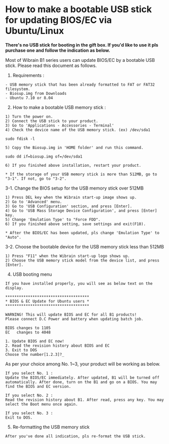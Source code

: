 # How to make a bootable USB stick for updating BIOS/EC via Ubuntu/Linux #
**There's no USB stick for booting in the gift box. If you'd like to use it pls purchase one and follow the indication as below.**

Most of Wibrain B1 series users can update BIOS/EC by a bootable USB stick. Please read this document as follows.

1. Requirements :
```
- USB memory stick that has been already formatted to FAT or FAT32 filesystem.
- Biosup.img from Downloads
- Ubuntu 7.10 or 8.04
```

2. How to make a bootable USB memory stick :
```
1) Turn the power on.
2) Connect the USB stick to your product.
3) Go to 'Applications - Accessories - Terminal'
4) Check the device name of the USB memory stick. (ex) /dev/sda1

sudo fdisk -l

5) Copy the Biosup.img in 'HOME folder' and run this command.

sudo dd if=biosup.img of=/dev/sda1

6) If you finished above installation, restart your product.
```
```
* If the storage of your USB memory stick is more than 512MB, go to "3-1". If not, go to "3-2".
```

3-1. Change the BIOS setup for the USB memory stick over 512MB
```
1) Press DEL key when the Wibrain start-up image shows up.
2) Go to 'Advanced' menu.
3) Go to 'USB Configuration' section, and press [Enter].
4) Go to 'USB Mass Storage Device Configuration', and press [Enter] key.
5) Change 'Emulation Type' to "Force FDD".
6) If you finished above setting, save settings and exit(F10). 
```
```
* After the BIOS/EC has been updated, pls change 'Emulation Type' to "Auto".
```

3-2. Choose the bootable device for the USB memory stick less than 512MB
```
1) Press "F11" when the Wibrain start-up logo shows up.
2) Choose the USB memory stick model from the device list, and press [Enter].
```

4. USB booting menu
```
If you have installed properly, you will see as below text on the display.
```
```
*************************************
* BIOS & EC Update for Ubuntu users *
*************************************

WARNING! This will update BIOS and EC for all B1 products!
Please connect D.C Power and battery when updating batch job.

BIOS changes to 1105
EC   changes to 4048

1. Update BIOS and EC now!
2. Read the revision history about BIOS and EC
3. Exit to DOS
Choose the number[1.2.3]?_
```
As per your choice among No. 1~3, your product will be working as below.
```
If you select No. 1 :
Update the BIOS/EC immediately. After updated, B1 will be turned off automatically. After done, turn on the B1 and go on a BIOS. You may find the BIOS and EC version.
```
```
If you select No. 2 :
Read the revision history about B1. After read, press any key. You may select the Boot menu once again. 
```
```
If you select No. 3 :
Exit to DOS. 
```

5. Re-formatting the USB memory stick
```
After you've done all indication, pls re-format the USB stick. 
```